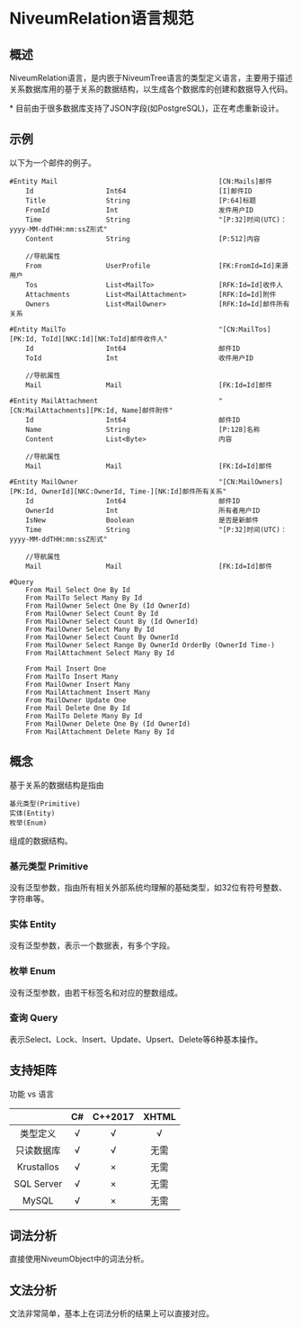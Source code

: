 ﻿# NiveumRelation语言规范

## 概述

NiveumRelation语言，是内嵌于NiveumTree语言的类型定义语言，主要用于描述关系数据库用的基于关系的数据结构，以生成各个数据库的创建和数据导入代码。

\* 目前由于很多数据库支持了JSON字段(如PostgreSQL)，正在考虑重新设计。

## 示例

以下为一个邮件的例子。

    #Entity Mail                                        [CN:Mails]邮件
        Id                  Int64                       [I]邮件ID
        Title               String                      [P:64]标题
        FromId              Int                         发件用户ID
        Time                String                      "[P:32]时间(UTC)：yyyy-MM-ddTHH:mm:ssZ形式"
        Content             String                      [P:512]内容

        //导航属性
        From                UserProfile                 [FK:FromId=Id]来源用户
        Tos                 List<MailTo>                [RFK:Id=Id]收件人
        Attachments         List<MailAttachment>        [RFK:Id=Id]附件
        Owners              List<MailOwner>             [RFK:Id=Id]邮件所有关系

    #Entity MailTo                                      "[CN:MailTos][PK:Id, ToId][NKC:Id][NK:ToId]邮件收件人"
        Id                  Int64                       邮件ID
        ToId                Int                         收件用户ID

        //导航属性
        Mail                Mail                        [FK:Id=Id]邮件

    #Entity MailAttachment                              "[CN:MailAttachments][PK:Id, Name]邮件附件"
        Id                  Int64                       邮件ID
        Name                String                      [P:128]名称
        Content             List<Byte>                  内容

        //导航属性
        Mail                Mail                        [FK:Id=Id]邮件

    #Entity MailOwner                                   "[CN:MailOwners][PK:Id, OwnerId][NKC:OwnerId, Time-][NK:Id]邮件所有关系"
        Id                  Int64                       邮件ID
        OwnerId             Int                         所有者用户ID
        IsNew               Boolean                     是否是新邮件
        Time                String                      "[P:32]时间(UTC)：yyyy-MM-ddTHH:mm:ssZ形式"

        //导航属性
        Mail                Mail                        [FK:Id=Id]邮件

    #Query
        From Mail Select One By Id
        From MailTo Select Many By Id
        From MailOwner Select One By (Id OwnerId)
        From MailOwner Select Count By Id
        From MailOwner Select Count By (Id OwnerId)
        From MailOwner Select Many By Id
        From MailOwner Select Count By OwnerId
        From MailOwner Select Range By OwnerId OrderBy (OwnerId Time-)
        From MailAttachment Select Many By Id

        From Mail Insert One
        From MailTo Insert Many
        From MailOwner Insert Many
        From MailAttachment Insert Many
        From MailOwner Update One
        From Mail Delete One By Id
        From MailTo Delete Many By Id
        From MailOwner Delete One By (Id OwnerId)
        From MailAttachment Delete Many By Id

## 概念

基于关系的数据结构是指由

    基元类型(Primitive)
    实体(Entity)
    枚举(Enum)

组成的数据结构。

### 基元类型 Primitive

没有泛型参数，指由所有相关外部系统均理解的基础类型，如32位有符号整数、字符串等。

### 实体 Entity

没有泛型参数，表示一个数据表，有多个字段。

### 枚举 Enum

没有泛型参数，由若干标签名和对应的整数组成。

### 查询 Query

表示Select、Lock、Insert、Update、Upsert、Delete等6种基本操作。

## 支持矩阵

功能 vs 语言

|            | C# | C++2017 | XHTML |
|:----------:|:--:|:-------:|:-----:|
| 类型定义   | √ | √      | √    |
| 只读数据库 | √ | √      | 无需  |
| Krustallos | √ | ×      | 无需  |
| SQL Server | √ | ×      | 无需  |
| MySQL      | √ | ×      | 无需  |

## 词法分析

直接使用NiveumObject中的词法分析。

## 文法分析

文法非常简单，基本上在词法分析的结果上可以直接对应。
